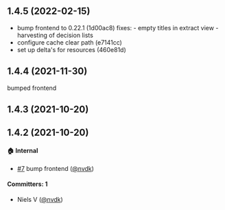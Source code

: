 ## 1.4.5 (2022-02-15)
* bump frontend to 0.22.1 (1d00ac8)
  fixes: 
      - empty titles in extract view 
      - harvesting of decision lists
* configure cache clear path (e7141cc)
* set up delta's for resources (460e81d)




## 1.4.4 (2021-11-30)

bumped frontend


## 1.4.3 (2021-10-20)

## 1.4.2 (2021-10-20)

#### :house: Internal
* [#7](https://github.com/lblod/app-gn-publicatie/pull/7) bump frontend ([@nvdk](https://github.com/nvdk))

#### Committers: 1
- Niels V ([@nvdk](https://github.com/nvdk))

